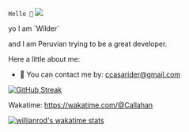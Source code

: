 `Hello 👋`
<a align="center">
  <a href="https://github.com/DenverCoder1"><img src="[https://www.google.com/imgres?imgurl=https%3A%2F%2Fexternal-preview.redd.it%2F9m2kVpPl9oo27QiCEivNyqZtD7RApjJIeL5tqa-gJCc.png%3Fauto%3Dwebp%26s%3Db115ed296005eddc1f4fca80a67a9c4d294936ac&imgrefurl=https%3A%2F%2Fwww.reddit.com%2Fr%2FDotA2%2Fcomments%2F3wfb7z%2Fmorphling_xpost_rblender%2F&tbnid=cpxTpMpN01w5KM&vet=12ahUKEwjegtPzkqL7AhUON7kGHbyoDggQMyg9egQIARBf..i&docid=Cf8hx9Wxxjk6sM&w=1920&h=1080&q=morphling%20dota%202&client=firefox-b-d&ved=2ahUKEwjegtPzkqL7AhUON7kGHbyoDggQMyg9egQIARBf](https://images-wixmp-ed30a86b8c4ca887773594c2.wixmp.com/f/3ed88dbb-417c-4022-93a2-0c79068149f9/d8tnzqy-00a6c83d-1f5e-45b2-99d6-b69fda11f3ff.jpg/v1/fill/w_1024,h_1449,q_75,strp/dota_2__morphling_by_kisetsukaze_d8tnzqy-fullview.jpg?token=eyJ0eXAiOiJKV1QiLCJhbGciOiJIUzI1NiJ9.eyJzdWIiOiJ1cm46YXBwOjdlMGQxODg5ODIyNjQzNzNhNWYwZDQxNWVhMGQyNmUwIiwiaXNzIjoidXJuOmFwcDo3ZTBkMTg4OTgyMjY0MzczYTVmMGQ0MTVlYTBkMjZlMCIsIm9iaiI6W1t7ImhlaWdodCI6Ijw9MTQ0OSIsInBhdGgiOiJcL2ZcLzNlZDg4ZGJiLTQxN2MtNDAyMi05M2EyLTBjNzkwNjgxNDlmOVwvZDh0bnpxeS0wMGE2YzgzZC0xZjVlLTQ1YjItOTlkNi1iNjlmZGExMWYzZmYuanBnIiwid2lkdGgiOiI8PTEwMjQifV1dLCJhdWQiOlsidXJuOnNlcnZpY2U6aW1hZ2Uub3BlcmF0aW9ucyJdfQ.Cs_sgatHJ1IQmZaqSYD03HuQd5CQMGACI6qG4706iHA)"></a>
</p>
yo I am `Wilder`

and I am Peruvian trying to be a great developer.







Here a little about me:
- 📝 You can contact me by: ccasarider@gmail.com


[![GitHub Streak](http://github-readme-streak-stats.herokuapp.com?user=Callahan&theme=dark&date_format=j%2Fn%5B%2FY%5D&background=201E1E&border=867815&stroke=E0E0E0&ring=268586&fire=DD401D&currStreakNum=ADDD8E&sideNums=76CBD5AA&currStreakLabel=6DBADD&sideLabels=6DBADD&dates=D0D0D0)](https://git.io/streak-stats)

Wakatime: https://wakatime.com/@Callahan

[![willianrod's wakatime stats](https://github-readme-stats.vercel.app/api/wakatime?username=Callahan)](https://github.com/Call4han/github-readme-stats)






